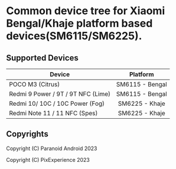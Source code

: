 Common device tree for Xiaomi Bengal/Khaje platform based devices(**SM6115/SM6225**).
============

## Supported Devices

| Device | Platform |
|-|:-:|
| POCO M3 (Citrus)  | SM6115 - Bengal |
| Redmi 9 Power / 9T / 9T NFC (Lime) | SM6115 - Bengal |
| Redmi 10/ 10C / 10C Power (Fog) | SM6225 - Khaje |
| Redmi Note 11 / 11 NFC (Spes)   | SM6225 - Khaje |

## Copyrights
Copyright (C) Paranoid Android 2023

Copyright (C) PixExperience 2023
